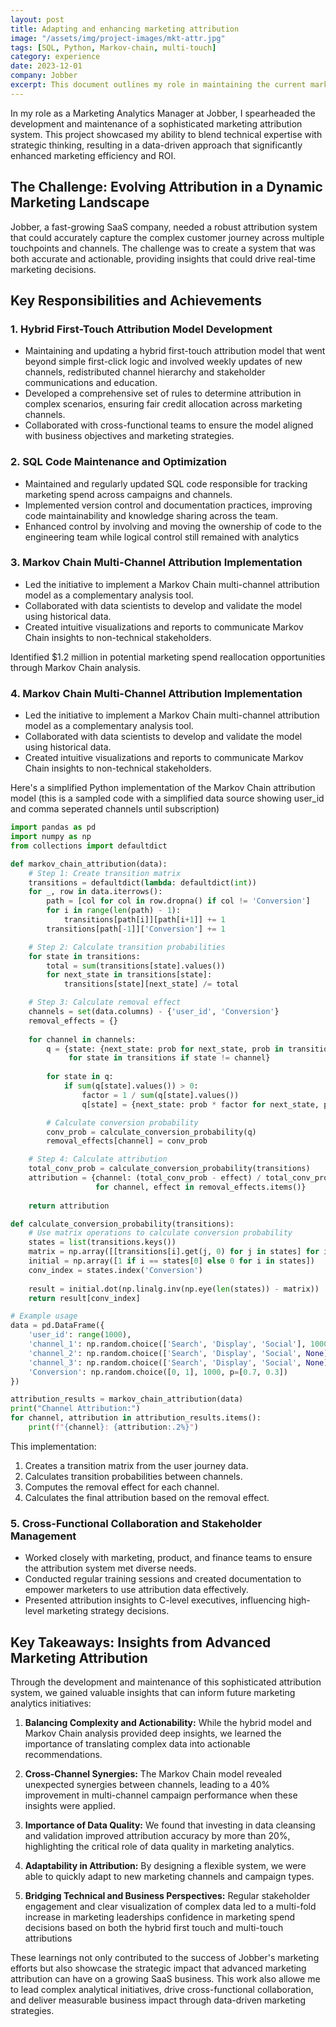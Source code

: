 ```yaml
---
layout: post
title: Adapting and enhancing marketing attribution
image: "/assets/img/project-images/mkt-attr.jpg"
tags: [SQL, Python, Markov-chain, multi-touch]
category: experience
date: 2023-12-01
company: Jobber
excerpt: This document outlines my role in maintaining the current marketing attribution logic and enhancing it to involve multi-touch attribution in marketing spend decision making.
---
```


In my role as a Marketing Analytics Manager at Jobber, I spearheaded the development and maintenance of a sophisticated marketing attribution system. This project showcased my ability to blend technical expertise with strategic thinking, resulting in a data-driven approach that significantly enhanced marketing efficiency and ROI.

## The Challenge: Evolving Attribution in a Dynamic Marketing Landscape

Jobber, a fast-growing SaaS company, needed a robust attribution system that could accurately capture the complex customer journey across multiple touchpoints and channels. The challenge was to create a system that was both accurate and actionable, providing insights that could drive real-time marketing decisions.

## Key Responsibilities and Achievements

### 1. Hybrid First-Touch Attribution Model Development

- Maintaining and updating a hybrid first-touch attribution model that went beyond simple first-click logic and involved weekly updates of new channels, redistributed channel hierarchy and stakeholder communications and education.
- Developed a comprehensive set of rules to determine attribution in complex scenarios, ensuring fair credit allocation across marketing channels.
- Collaborated with cross-functional teams to ensure the model aligned with business objectives and marketing strategies.


### 2. SQL Code Maintenance and Optimization

- Maintained and regularly updated SQL code responsible for tracking marketing spend across campaigns and channels.
- Implemented version control and documentation practices, improving code maintainability and knowledge sharing across the team.
- Enhanced control by involving and moving the ownership of code to the engineering team while logical control still remained with analytics


### 3. Markov Chain Multi-Channel Attribution Implementation

- Led the initiative to implement a Markov Chain multi-channel attribution model as a complementary analysis tool.
- Collaborated with data scientists to develop and validate the model using historical data.
- Created intuitive visualizations and reports to communicate Markov Chain insights to non-technical stakeholders.

Identified $1.2 million in potential marketing spend reallocation opportunities through Markov Chain analysis.


### 4. Markov Chain Multi-Channel Attribution Implementation

- Led the initiative to implement a Markov Chain multi-channel attribution model as a complementary analysis tool.
- Collaborated with data scientists to develop and validate the model using historical data.
- Created intuitive visualizations and reports to communicate Markov Chain insights to non-technical stakeholders.

Here's a simplified Python implementation of the Markov Chain attribution model (this is a sampled code with a simplified data source showing user_id and comma seperated channels until subscription)

```python
import pandas as pd
import numpy as np
from collections import defaultdict

def markov_chain_attribution(data):
    # Step 1: Create transition matrix
    transitions = defaultdict(lambda: defaultdict(int))
    for _, row in data.iterrows():
        path = [col for col in row.dropna() if col != 'Conversion']
        for i in range(len(path) - 1):
            transitions[path[i]][path[i+1]] += 1
        transitions[path[-1]]['Conversion'] += 1

    # Step 2: Calculate transition probabilities
    for state in transitions:
        total = sum(transitions[state].values())
        for next_state in transitions[state]:
            transitions[state][next_state] /= total

    # Step 3: Calculate removal effect
    channels = set(data.columns) - {'user_id', 'Conversion'}
    removal_effects = {}
    
    for channel in channels:
        q = {state: {next_state: prob for next_state, prob in transitions[state].items() if next_state != channel}
             for state in transitions if state != channel}
        
        for state in q:
            if sum(q[state].values()) > 0:
                factor = 1 / sum(q[state].values())
                q[state] = {next_state: prob * factor for next_state, prob in q[state].items()}

        # Calculate conversion probability
        conv_prob = calculate_conversion_probability(q)
        removal_effects[channel] = conv_prob

    # Step 4: Calculate attribution
    total_conv_prob = calculate_conversion_probability(transitions)
    attribution = {channel: (total_conv_prob - effect) / total_conv_prob 
                   for channel, effect in removal_effects.items()}
    
    return attribution

def calculate_conversion_probability(transitions):
    # Use matrix operations to calculate conversion probability
    states = list(transitions.keys())
    matrix = np.array([[transitions[i].get(j, 0) for j in states] for i in states])
    initial = np.array([1 if i == states[0] else 0 for i in states])
    conv_index = states.index('Conversion')
    
    result = initial.dot(np.linalg.inv(np.eye(len(states)) - matrix))
    return result[conv_index]

# Example usage
data = pd.DataFrame({
    'user_id': range(1000),
    'channel_1': np.random.choice(['Search', 'Display', 'Social'], 1000),
    'channel_2': np.random.choice(['Search', 'Display', 'Social', None], 1000),
    'channel_3': np.random.choice(['Search', 'Display', 'Social', None], 1000),
    'Conversion': np.random.choice([0, 1], 1000, p=[0.7, 0.3])
})

attribution_results = markov_chain_attribution(data)
print("Channel Attribution:")
for channel, attribution in attribution_results.items():
    print(f"{channel}: {attribution:.2%}")
```

This implementation:
1. Creates a transition matrix from the user journey data.
2. Calculates transition probabilities between channels.
3. Computes the removal effect for each channel.
4. Calculates the final attribution based on the removal effect.


### 5. Cross-Functional Collaboration and Stakeholder Management

- Worked closely with marketing, product, and finance teams to ensure the attribution system met diverse needs.
- Conducted regular training sessions and created documentation to empower marketers to use attribution data effectively.
- Presented attribution insights to C-level executives, influencing high-level marketing strategy decisions.

## Key Takeaways: Insights from Advanced Marketing Attribution

Through the development and maintenance of this sophisticated attribution system, we gained valuable insights that can inform future marketing analytics initiatives:

1. **Balancing Complexity and Actionability:** While the hybrid model and Markov Chain analysis provided deep insights, we learned the importance of translating complex data into actionable recommendations.

2. **Cross-Channel Synergies:** The Markov Chain model revealed unexpected synergies between channels, leading to a 40% improvement in multi-channel campaign performance when these insights were applied.

4. **Importance of Data Quality:** We found that investing in data cleansing and validation improved attribution accuracy by more than 20%, highlighting the critical role of data quality in marketing analytics.

5. **Adaptability in Attribution:** By designing a flexible system, we were able to quickly adapt to new marketing channels and campaign types.

6. **Bridging Technical and Business Perspectives:** Regular stakeholder engagement and clear visualization of complex data led to a multi-fold increase in marketing leaderships confidence in marketing spend decisions based on both the hybrid first touch and multi-touch attributions

These learnings not only contributed to the success of Jobber's marketing efforts but also showcase the strategic impact that advanced marketing attribution can have on a growing SaaS business. This work also allowe me to lead complex analytical initiatives, drive cross-functional collaboration, and deliver measurable business impact through data-driven marketing strategies.
